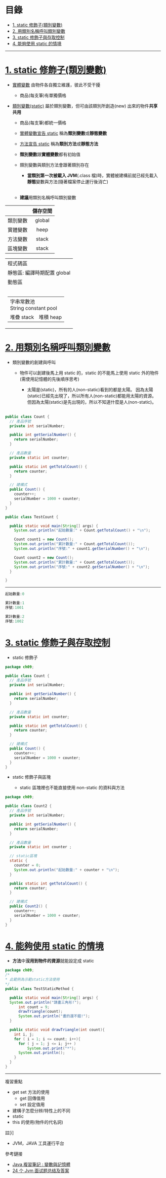 <h1 id="top">目錄</h1>

- [1. static 修飾子(類別變數)](#s1)
- [2. 用類別名稱呼叫類別變數](#s2)
- [3. static 修飾子與存取控制](#s3)
- [4. 能夠使用 static 的情境](#s4)

---

# <a id="s1" class="md-title" href="#top">1. static 修飾子(類別變數)</a>

- [實體變數](#) 由物件各自獨立維護，彼此不受干擾

  - 商品(每支筆)有單獨價格

- [類別變數(static)](#) 屬於類別變數，但可由該類別所創造(new) 出來的物件**共享共用**

  - 商品(每支筆)都統一價格

  - [實體變數宣告 static](#) 稱為**類別變數**或**靜態變數**

  - [方法宣告 static](#) 稱為**類別方法**或**靜態方法**

  - **類別變數**跟**實體變數**都有初始值

  - 類別變數與類別方法會跟著類別存在

    - **當類別第一次被載入 JVM**(.class 檔)時，實體被建構前就已經先載入**靜態**變數與方法(隨著檔案停止運行後消亡)<br><br>

  - **建議**用類別名稱呼叫類別變數

<table>
<thead>
<tr>
<th style="text-align:center"></th>
<th style="text-align:center">儲存空間</th>
</tr>
</thead>
<tbody>
<tr>
<td style="text-align:center">類別變數</td>
<td style="text-align:center">global</td>
</tr>
<tr>
<td style="text-align:center">實體變數</td>
<td style="text-align:center">heep</td>
</tr>
<tr>
<td style="text-align:center">方法變數</td>
<td style="text-align:center">stack</td>
</tr>
<tr>
<td style="text-align:center">區塊變數</td>
<td style="text-align:center">stack</td>
</tr>
</tbody>
</table>

<table>
<tr>
<td colspan="2">
程式碼區
</td>
</tr>
<tr>
<td colspan="2">
靜態區: 編譯時期配置 global
</td>
</tr>
<tr>
<td>
<div>動態區<br><br></div>
<table>
<tr>
<td colspan="2">
字串常數池<br>
String constant pool
</td>
</tr>
<tr>
<td>堆疊 stack</td>
<td>堆積 heap</td>
</tr>
</table>
</td>
</tr>
</table>

# <a id="s2" class="md-title" href="#top">2. 用類別名稱呼叫類別變數</a>

- 類別變數的創建與呼叫

  - 物件可以創建後馬上用 static 的，static 的不能馬上使用 static 外的物件 (需使用記憶體的先後順序思考)

    - 太陽是(static)，所有的人(non-static)看到的都是太陽。
      因為太陽(static)已經先出現了，所以所有人(non-static)都能用太陽的資源。
      但因為太陽(static)是先出現的，所以不知道什麼是人(non-static)。<br><br>

```java
public class Count {
  // 產品序號
  private int serialNumber;

  public int getSerialNumber() {
    return serialNumber;
  }

  // 產品數量
  private static int counter;

  public static int getTotalCount() {
    return counter;
  }

  // 建構式
  public Count() {
    counter++;
    serialNumber = 1000 + counter;
  }
}
```

```java
public class TestCount {

  public static void main(String[] args) {
    System.out.println("起始數量:" + Count.getTotalCount() + "\n");

    Count count1 = new Count();
    System.out.println("累計數量:" + Count.getTotalCount());
    System.out.println("序號:" + count1.getSerialNumber() + "\n");

    Count count2 = new Count();
    System.out.println("累計數量:" + Count.getTotalCount());
    System.out.println("序號:" + count2.getSerialNumber() + "\n");
  }

}
```

---

```cs
起始數量:0

累計數量:1
序號:1001

累計數量:2
序號:1002
```

# <a id="s3" class="md-title" href="#top">3. static 修飾子與存取控制</a>

- static 修飾子

```java
package ch09;

public class Count {
  // 產品序號
  private int serialNumber;

  public int getSerialNumber() {
    return serialNumber;
  }

  // 產品數量
  private static int counter;

  public static int getTotalCount() {
    return counter;
  }

  // 建構式
  public Count() {
    counter++;
    serialNumber = 1000 + counter;
  }
}
```

- static 修飾子與區塊

  - static 區塊裡也不能直接使用 non-static 的資料與方法

```java
package ch09;

public class Count2 {
  // 產品序號
  private int serialNumber;

  public int getSerialNumber() {
    return serialNumber;
  }

  // 產品數量
  private static int counter ;

  // static區塊
  static {
    counter = 0;
    System.out.println("起始數量:" + counter + "\n");
  }

  public static int getTotalCount() {
    return counter;
  }

  // 建構式
  public Count2() {
    counter++;
    serialNumber = 1000 + counter;
  }
}
```

# <a id="s4" class="md-title" href="#top">4. 能夠使用 static 的情境</a>

- **方法**中**沒用到物件的資源**就能設定成 static

```java
package ch09;
/*
* 此範例為示範static方法使用
*/
public class TestStaticMethod {

  public static void main(String[] args) {
  System.out.println("請畫三角形!");
      int count = 9;
      drawTriangle(count);
      System.out.println("畫的還不錯!");
  }

  public static void drawTriangle(int count){
    int i, j;
    for ( i = 1; i <= count; i++){
      for ( j = 1; j <= i; j++ )
          System.out.print("*");
      System.out.println();
    }
  }
}
```

---

複習重點

- get set 方法的使用
  - get 回傳值用
  - set 設定值用
- 建構子怎麼分辨/特性上的不同
- static
- this 的使用(物件的代名詞)

註[i]

- JVM，JAVA 工具運行平台

參考鏈接

- [Java 複習筆記 : 變數與記憶體](http://yhhuang1966.blogspot.com/2014/03/java_25.html)
- [24 个 Jvm 面试题总结及答案](https://juejin.im/post/5d22f4e8e51d455a68490bf4)
